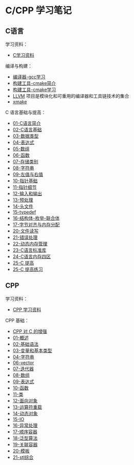 # C/CPP 学习笔记

## C语言

学习资料：

- [C学习资料](C/00-C学习资料.md)

编译与构建：

- [编译器-gcc学习](C/编译器-gcc学习.md)
- [构建工具-cmake简介](C/构建工具-cmake简介.md)  
- [构建工具-cmake学习](C/构建工具-cmake学习.md)
- [LLVM](https://llvm.org/) 项目是模块化和可重用的编译器和工具链技术的集合
- [xmake](https://xmake.io/cn/)

C 语言基础与提高：

- [01-C语言简介](C/01-C语言简介.md)
- [02-C语言基础](C/02-C语言基础.md)
- [03-数据类型](C/03-数据类型.md)
- [04-表达式](C/04-表达式.md)
- [05-数组](C/05-数组.md)
- [06-函数](C/06-函数.md)
- [07-存储类别](C/07-存储类别.md)
- [08-字符串](C/08-字符串.md)
- [09-左值与右值](C/09-左值与右值.md)
- [10-指针基础](C/10-指针基础.md)
- [11-指针细节](C/11-指针细节.md)
- [12-输入和输出](C/12-输入和输出.md)
- [13-预处理](C/13-预处理.md)
- [14-头文件](C/14-头文件.md)
- [15-typedef](C/15-typedef.md)
- [16-结构体-枚举-联合体](C/16-结构体-枚举-联合体.md)
- [17-字节对齐与内存分配](C/17-字节对齐与内存分配.md)
- [20-文件读写](C/20-文件读写.md)
- [21-错误处理](C/21-错误处理.md)
- [22-动态内存管理](C/22-动态内存管理.md)
- [23-C语言标准库](C/23-C语言标准库.md)
- [24-C语言内存四区](C/24-C语言内存四区.md)
- [25-C 提高](C/25-C提高.md)
- [25-C 提高练习](C/25-C提高练习.md)

## CPP

学习资料：

- [CPP 学习资料](CPP/00-CPP学习资料.md)

CPP 基础：

- [CPP 对 C 的增强](CPP/CPP对C的增强.md)
- [01-概述](CPP/01-概述.md)
- [02-基础语法](CPP/02-基础语法.md)
- [03-变量和基本类型](CPP/03-变量和基本类型.md)
- [04-字符串](CPP/04-字符串.md)
- [06-vector](CPP/06-vector.md)
- [07-迭代器](CPP/07-迭代器.md)
- [08-数组](CPP/08-数组.md)
- [09-表达式](CPP/09-表达式.md)
- [10-函数](CPP/10-函数.md)
- [11-类](CPP/11-类.md)
- [12-面向对象](CPP/12-面向对象.md)
- [13-运算符重载](CPP/13-运算符重载.md)
- [14-动态对象](CPP/14-动态对象.md)
- [15-IO](CPP/15-IO.md)
- [16-异常处理](CPP/16-异常处理.md)
- [17-顺序容器](CPP/17-顺序容器.md)
- [18-泛型算法](CPP/18-泛型算法.md)
- [19-关联容器](CPP/19-关联容器.md)
- [20-模板](CPP/20-模板.md)
- [21-stl综合](CPP/21-stl综合.md)